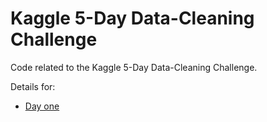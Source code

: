 # Kaggle 5-Day Data-Cleaning Challenge

Code related to the Kaggle 5-Day Data-Cleaning Challenge.

Details for:
* [Day one](https://www.kaggle.com/rtatman/data-cleaning-challenge-handling-missing-values/notebook)
